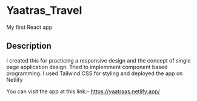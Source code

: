 # Yaatras_Travel
My first React app 
## Description
I created this for practicing a responsive design and the concept of single page application design.
Tried to implemment component based programming.
I used Tailwind CSS for styling and deployed the app on Netlify
 
You can visit the app at this link:- https://yaatraas.netlify.app/

